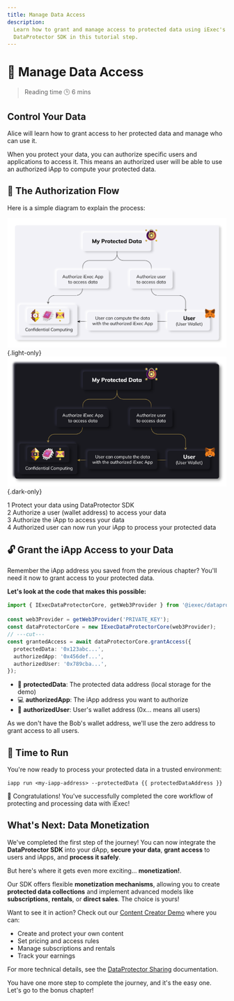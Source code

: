 ```yaml
---
title: Manage Data Access
description:
  Learn how to grant and manage access to protected data using iExec's
  DataProtector SDK in this tutorial step.
---
```


<script setup>
import GrantAccess from '../../modules/helloWorld/GrantAccess.vue';
import { useWalletConnection } from '../../hooks/useWalletConnection.vue';

const { protectedDataAddress } = useWalletConnection();
</script>

# 🔑 Manage Data Access

> Reading time 🕒 6 mins

<div class="bg-gradient-to-r from-[#fcd15a] to-[#ffad4d] rounded-[6px] px-8 pb-4 text-gray-800 max-w-3xl mx-auto mb-6">
  <h2 class="text-2xl font-bold mt-0 border-none!">Control Your Data</h2>
  <p>Alice will learn how to grant access to her protected data and manage who can use it.</p>
</div>

<div class="bg-gradient-to-r from-fuchsia-400/10 to-fuchsia-400/5 rounded-[6px] p-6 border-l-4 border-fuchsia-700 mb-6">
  <p class="m-0!">When you protect your data, you can authorize specific <span class="text-fuchsia-700 font-semibold">users</span> and <span class="text-fuchsia-700 font-semibold">applications</span> to access it. This means an authorized user will be able to use an authorized iApp to compute your protected data.</p>
</div>

## 🔐 The Authorization Flow

Here is a simple diagram to explain the process:

![alt](/assets/hello-world/process_light.png){.light-only}
![alt](/assets/hello-world/process_dark.png){.dark-only}

<div class="flex flex-col gap-2.5 my-6">
  <div class="flex items-center gap-3">
    <span class="bg-gray-950 text-sm text-white w-6 h-6 rounded-full flex items-center justify-center font-medium">1</span>
    <span>Protect your data using DataProtector SDK</span>
  </div>
  <div class="flex items-center gap-3">
    <span class="bg-gray-950 text-sm text-white w-6 h-6 rounded-full flex items-center justify-center font-medium">2</span>
    <span>Authorize a user (wallet address) to access your data</span>
  </div>
  <div class="flex items-center gap-3">
    <span class="bg-gray-950 text-sm text-white w-6 h-6 rounded-full flex items-center justify-center font-medium">3</span>
    <span>Authorize the iApp to access your data</span>
  </div>
  <div class="flex items-center gap-3">
    <span class="bg-gray-950 text-sm text-white w-6 h-6 rounded-full flex items-center justify-center font-medium">4</span>
    <span>Authorized user can now run your iApp to process your protected data</span>
  </div>
</div>

## 🔓 Grant the iApp Access to your Data

<div class="bg-gradient-to-r from-fuchsia-400/10 to-fuchsia-400/5 rounded-[6px] p-6 border-l-4 border-fuchsia-700 mb-6">
  <p class="m-0!">Remember the <span class="text-fuchsia-700 font-semibold">iApp address</span> you saved from the previous chapter? You'll need it now to grant access to your protected data.</p>
</div>

<GrantAccess />

**Let's look at the code that makes this possible:**

```ts twoslash
import { IExecDataProtectorCore, getWeb3Provider } from '@iexec/dataprotector';

const web3Provider = getWeb3Provider('PRIVATE_KEY');
const dataProtectorCore = new IExecDataProtectorCore(web3Provider);
// ---cut---
const grantedAccess = await dataProtectorCore.grantAccess({
  protectedData: '0x123abc...',
  authorizedApp: '0x456def...',
  authorizedUser: '0x789cba...',
});
```

- 📄 **protectedData**: The protected data address (local storage for the demo)
- 💻 **authorizedApp**: The iApp address you want to authorize
- 👤 **authorizedUser**: User's wallet address (0x... means all users)

<div class="bg-gradient-to-r from-fuchsia-400/10 to-fuchsia-400/5 rounded-[6px] p-6 border-l-4 border-fuchsia-700 mb-6">
  <p class="m-0!">As we don't have the Bob's wallet address, we'll use the zero address to grant access to all users.</p>
</div>

## 🏃 Time to Run

You're now ready to process your protected data in a trusted environment:

```sh-vue
iapp run <my-iapp-address> --protectedData {{ protectedDataAddress }}
```

<div class="bg-gradient-to-r from-green-400/10 to-green-400/5 rounded-[6px] p-6 border-l-4 border-green-600 mb-6">
  <p class="m-0!">🎉 Congratulations! You've successfully completed the core workflow of protecting and processing data with iExec!</p>
</div>

## What's Next: Data Monetization

We've completed the first step of the journey! You can now integrate the
**DataProtector SDK** into your dApp, **secure your data**, **grant access** to
users and iApps, and **process it safely**.

But here's where it gets even more exciting... **monetization!**.

Our SDK offers flexible **monetization mechanisms**, allowing you to create
**protected data collections** and implement advanced models like
**subscriptions**, **rentals**, or **direct sales**. The choice is yours!

Want to see it in action? Check out our
[Content Creator Demo](https://demo.iex.ec/content-creator/) where you can:

- Create and protect your own content
- Set pricing and access rules
- Manage subscriptions and rentals
- Track your earnings

For more technical details, see the
[DataProtector Sharing](/documentation/manage-data/dataProtector/dataProtectorSharing)
documentation.

<div class="bg-gradient-to-r from-green-400/10 to-green-400/5 rounded-[6px] p-6 border-l-4 border-green-600 mb-6">
    <p class="m-0!">You have one more step to complete the journey, and it's the easy one. Let's go to the bonus chapter!</p>
</div>
